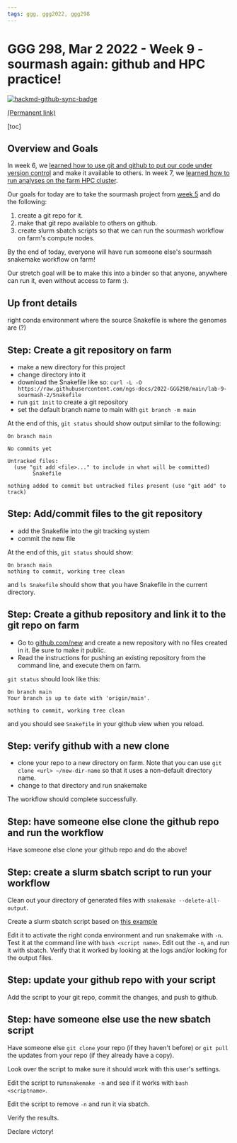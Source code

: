 ```yaml
---
tags: ggg, ggg2022, ggg298
---
```

# GGG 298, Mar 2 2022 - Week 9 - sourmash again: github and HPC practice!

[![hackmd-github-sync-badge](https://hackmd.io/w_PK0JzzTtGPRJGd7MrLRg/badge)](https://hackmd.io/w_PK0JzzTtGPRJGd7MrLRg)

[(Permanent link)](https://github.com/ngs-docs/2022-GGG298/tree/main/lab-9-sourmash-2/README.md)

[toc]

## Overview and Goals

In week 6, we [learned how to use git and github to put our code under version control](https://hackmd.io/kJX0JtN0RtWwaJj8QfvTgw?view) and make it available to others. In week 7, we [learned how to run analyses on the farm HPC cluster](https://hackmd.io/7wL_dBfPRM-csn2V0CQgCA?view).

Our goals for today are to take the sourmash project from [week 5](https://hackmd.io/qvTaFZjpRTqLkjMxKHBqqw?view) and do the following:

1. create a git repo for it.
2. make that git repo available to others on github.
3. create slurm sbatch scripts so that we can run the sourmash workflow on farm's compute nodes.

By the end of today, everyone will have run someone else's sourmash snakemake workflow on farm!

Our stretch goal will be to make this into a binder so that anyone, anywhere can run it, even without access to farm :).

## Up front details

right conda environment
where the source Snakefile is
where the genomes are (?)

## Step: Create a git repository on farm

* make a new directory for this project
* change directory into it
* download the Snakefile like so: `curl -L -O https://raw.githubusercontent.com/ngs-docs/2022-GGG298/main/lab-9-sourmash-2/Snakefile`
* run `git init` to create a git repository
* set the default branch name to main with `git branch -m main`

At the end of this, `git status` should show output similar to the following:
```
On branch main

No commits yet

Untracked files:
  (use "git add <file>..." to include in what will be committed)
        Snakefile

nothing added to commit but untracked files present (use "git add" to track)
```

## Step: Add/commit files to the git repository

* add the Snakefile into the git tracking system
* commit the new file

At the end of this, `git status` should show:
```
On branch main
nothing to commit, working tree clean
```
and `ls Snakefile` should show that you have Snakefile in the current directory.

## Step: Create a github repository and link it to the git repo on farm

* Go to [github.com/new](https://github.com/new) and create a new repository with no files created in it. Be sure to make it public.
* Read the instructions for pushing an existing repository from the command line, and execute them on farm.

`git status` should look like this:
```
On branch main
Your branch is up to date with 'origin/main'.

nothing to commit, working tree clean
```
and you should see `Snakefile` in your github view when you reload.

## Step: verify github with a new clone

* clone your repo to a new directory on farm. Note that you can use `git clone <url> ~/new-dir-name` so that it uses a non-default directory name.
* change to that directory and run snakemake

The workflow should complete successfully.

## Step: have someone else clone the github repo and run the workflow

Have someone else clone your github repo and do the above!

## Step: create a slurm sbatch script to run your workflow

Clean out your directory of generated files with `snakemake --delete-all-output`.

Create a slurm sbatch script based on [this example](https://hackmd.io/7wL_dBfPRM-csn2V0CQgCA?view#A-stock-sbatch-script-that-includes-activating-a-conda-environment)

Edit it to activate the right conda environment and run snakemake with `-n`.
Test it at the command line with `bash <script name>`.
Edit out the `-n`, and run it with sbatch.
Verify that it worked by looking at the logs and/or looking for the output files.

## Step: update your github repo with your script

Add the script to your git repo, commit the changes, and push to github.

## Step: have someone else use the new sbatch script

Have someone else `git clone` your repo (if they haven't before) or `git pull` the updates from your repo (if they already have a copy).

Look over the script to make sure it should work with this user's settings.

Edit the script to run`snakemake -n` and see if it works with `bash <scriptname>`.

Edit the script to remove `-n` and run it via sbatch.

Verify the results.

Declare victory!
